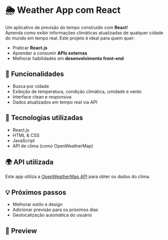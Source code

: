 
# 🌦️ Weather App com React

Um aplicativo de previsão do tempo construído com **React**!  
Aprenda como exibir informações climáticas atualizadas de qualquer cidade do mundo em tempo real. Este projeto é ideal para quem quer:

- Praticar **React.js**
- Aprender a consumir **APIs externas**
- Melhorar habilidades em **desenvolvimento front-end**

## 🚀 Funcionalidades

- Busca por cidade
- Exibição de temperatura, condição climática, umidade e vento
- Interface clean e responsiva
- Dados atualizados em tempo real via API

## 🧠 Tecnologias utilizadas

- React.js
- HTML & CSS
- JavaScript
- API de clima (como OpenWeatherMap)

## 🌍 API utilizada

Este app utiliza a [OpenWeatherMap API](https://openweathermap.org/api) para obter os dados do clima.

## 💡 Próximos passos

- Melhorar estilo e design
- Adicionar previsão para os próximos dias
- Geolocalização automática do usuário

## 📸 Preview

 
 

 

